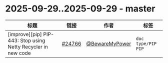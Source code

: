 # 2025-09-29..2025-09-29 - master
| 标题 | 链接 | 作者 | 标签 |
| - | :--: | :--: | - |
| [improve][pip] PIP-443: Stop using Netty Recycler in new code | [#24766](https://github.com/apache/pulsar/pull/24766) | [@BewareMyPower](https://github.com/BewareMyPower) | `doc` `type/PIP` `PIP`  | 
